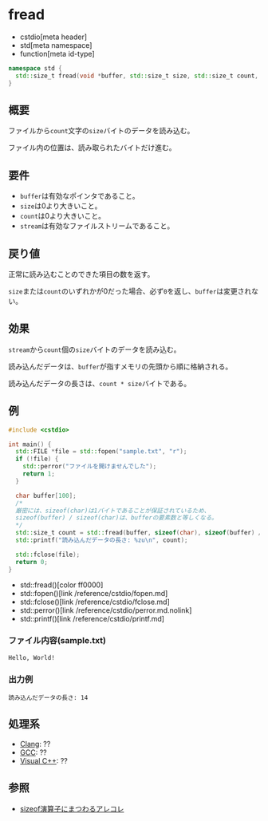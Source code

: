 # fread
* cstdio[meta header]
* std[meta namespace]
* function[meta id-type]

```cpp
namespace std {
  std::size_t fread(void *buffer, std::size_t size, std::size_t count, std::FILE *stream);
}
```

## 概要
ファイルから`count`文字の`size`バイトのデータを読み込む。

ファイル内の位置は、読み取られたバイトだけ進む。

## 要件
- `buffer`は有効なポインタであること。
- `size`は0より大きいこと。
- `count`は0より大きいこと。
- `stream`は有効なファイルストリームであること。

## 戻り値
正常に読み込むことのできた項目の数を返す。

`size`または`count`のいずれかが0だった場合、必ず`0`を返し、`buffer`は変更されない。

## 効果
`stream`から`count`個の`size`バイトのデータを読み込む。

読み込んだデータは、`buffer`が指すメモリの先頭から順に格納される。

読み込んだデータの長さは、`count * size`バイトである。

## 例
```cpp example
#include <cstdio>

int main() {
  std::FILE *file = std::fopen("sample.txt", "r");
  if (!file) {
    std::perror("ファイルを開けませんでした");
    return 1;
  }

  char buffer[100];
  /*
  厳密には、sizeof(char)は1バイトであることが保証されているため、
  sizeof(buffer) / sizeof(char)は、bufferの要素数と等しくなる。
  */
  std::size_t count = std::fread(buffer, sizeof(char), sizeof(buffer) / sizeof(char), file);
  std::printf("読み込んだデータの長さ: %zu\n", count);

  std::fclose(file);
  return 0;
}
```
* std::fread()[color ff0000]
* std::fopen()[link /reference/cstdio/fopen.md]
* std::fclose()[link /reference/cstdio/fclose.md]
* std::perror()[link /reference/cstdio/perror.md.nolink]
* std::printf()[link /reference/cstdio/printf.md]

### ファイル内容(sample.txt)
```
Hello, World!
```

### 出力例
```
読み込んだデータの長さ: 14
```

## 処理系
- [Clang](/implementation.md#clang): ??
- [GCC](/implementation.md#gcc): ??
- [Visual C++](/implementation.md#visual_cpp): ??

## 参照
- [sizeof演算子にまつわるアレコレ](https://qiita.com/yohhoy/items/a2ab2900a2bd36c31879)